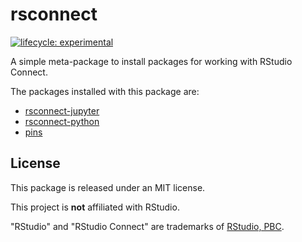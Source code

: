 # rsconnect

<!-- badges: start -->
[![lifecycle:
experimental](https://img.shields.io/badge/lifecycle-experimental-orange.svg)](https://lifecycle.r-lib.org/articles/stages.html)
<!-- badges: end -->


A simple meta-package to install packages for working with RStudio Connect.

The packages installed with this package are:

* [rsconnect-jupyter](https://pypi.org/project/rsconnect-jupyter/)
* [rsconnect-python](https://pypi.org/project/rsconnect-python/)
* [pins](https://pypi.org/project/pins/)

## License

This package is released under an MIT license.

This project is **not** affiliated with RStudio.

"RStudio" and "RStudio Connect" are trademarks of [RStudio, PBC](https://rstudio.com).

